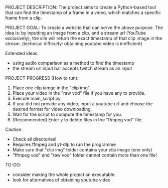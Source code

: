 PROJECT DESCRIPTION:
The project aims to create a Python-based tool that can find the timestamp of a frame in a video, 
which matches a specific frame from a clip.

PROJECT GOAL:
To create a website that can serve the above purpose.
The idea is: by inputting an image from a clip, and a stream url (YouTube exclusively),
             the site will return the exact timestamp of that clip image in the stream.
             (technical difficulty: obtaining youtube video is inefficient)

Extended ideas:
- using audio comparison as a method to find the timestamp
- the stream url input bar accepts twitch stream as an input

PROJECT PROGRESS (How to run):
1. Place one clip iamge in the "clip img".
2. Place your video in the "raw vod" file if you have any to provide.
3. Execute main_script.py
4. If you did not provide any video, input a youtube url and choose the desired format for video downloading.
5. Wait for the script to compute the timestamp for you.
6. (Recommended) Enter y to delete files in the "ffmpeg vod" file.

Caution:
- Check all directories!
- Requires ffmpeg and yt-dlp to run the programme
- Make sure that "clip img" folder contains your clip image (one only)
- "ffmpeg vod" and "raw vod" folder cannot contain more than one file!

TO-DO:
- consider making the whole project an executable.
- look for alternatives of obtaining youtube video
